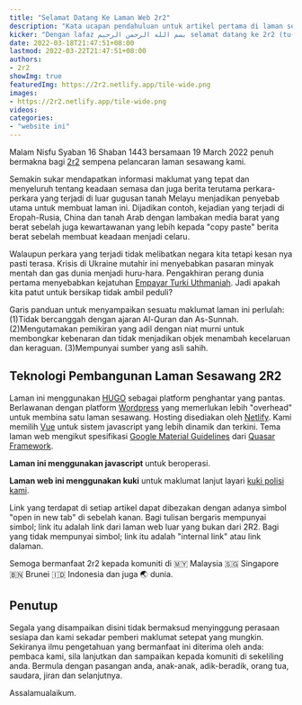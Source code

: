 ```yaml
---
title: "Selamat Datang Ke Laman Web 2r2"
description: "Kata ucapan pendahuluan untuk artikel pertama di laman sesawang 2r2"
kicker: "Dengan lafaz بسم الله الرحمن الرحيم selamat datang ke 2r2 (tu-r-tu)"
date: 2022-03-18T21:47:51+08:00
lastmod: 2022-03-22T21:47:51+08:00
authors:
- 2r2
showImg: true
featuredImg: https://2r2.netlify.app/tile-wide.png
images:
- https://2r2.netlify.app/tile-wide.png
videos:
categories:
- "website ini"
---
```


Malam Nisfu Syaban 16 Shaban 1443 bersamaan 19 March 2022 penuh bermakna bagi [2r2](/) sempena pelancaran laman sesawang kami.

Semakin sukar mendapatkan informasi maklumat yang tepat dan menyeluruh tentang keadaan semasa dan juga berita terutama perkara-perkara yang terjadi di luar gugusan tanah Melayu menjadikan penyebab utama untuk membuat laman ini. Dijadikan contoh, kejadian yang terjadi di Eropah-Rusia, China dan tanah Arab dengan lambakan media barat yang berat sebelah juga kewartawanan yang lebih kepada "copy paste" berita berat sebelah membuat keadaan menjadi celaru.

Walaupun perkara yang terjadi tidak melibatkan negara kita tetapi kesan nya pasti terasa. Krisis di Ukraine mutahir ini menyebabkan pasaran minyak mentah dan gas dunia menjadi huru-hara. Pengakhiran perang dunia pertama menyebabkan kejatuhan [Empayar Turki Uthmaniah](https://ms.wikipedia.org/wiki/Empayar_Uthmaniyah). Jadi apakah kita patut untuk bersikap tidak ambil peduli?

Garis panduan untuk menyampaikan sesuatu maklumat laman ini perlulah: (1)Tidak bercanggah dengan ajaran Al-Quran dan As-Sunnah. (2)Mengutamakan pemikiran yang adil dengan niat murni untuk membongkar kebenaran dan tidak menjadikan objek menambah kecelaruan dan keraguan. (3)Mempunyai sumber yang asli sahih.

## Teknologi Pembangunan Laman Sesawang 2R2

Laman ini menggunakan [HUGO](https://gohugo.io/) sebagai platform penghantar yang pantas. Berlawanan dengan platform [Wordpress](https://wordpress.com/) yang memerlukan lebih "overhead" untuk membina satu laman sesawang. Hosting disediakan oleh [Netlify](https://www.netlify.com/). Kami memilih [Vue](https://vuejs.org/) untuk sistem javascript yang lebih dinamik dan terkini. Tema laman web mengikut spesifikasi [Google Material Guidelines](https://material.io/) dari [Quasar Framework](https://quasar.dev/). 

**Laman ini menggunakan javascript** untuk beroperasi.

**Laman web ini menggunakan kuki** untuk maklumat lanjut layari [kuki polisi kami](/cookie/).

Link yang terdapat di setiap artikel dapat dibezakan dengan adanya simbol "open in new tab" di sebelah kanan. Bagi tulisan bergaris mempunyai simbol; link itu adalah link dari laman web luar yang bukan dari 2R2. Bagi yang tidak mempunyai simbol; link itu adalah "internal link" atau link dalaman.

Semoga bermanfaat 2r2 kepada komuniti di 🇲🇾 Malaysia 🇸🇬 Singapore 🇧🇳 Brunei 🇮🇩 Indonesia dan juga 🌏 dunia. 

## Penutup

Segala yang disampaikan disini tidak bermaksud menyinggung perasaan sesiapa dan kami sekadar pemberi maklumat setepat yang mungkin. Sekiranya ilmu pengetahuan yang bermanfaat ini diterima oleh anda: pembaca kami, sila lanjutkan dan sampaikan kepada komuniti di sekeliling anda. Bermula dengan pasangan anda, anak-anak, adik-beradik, orang tua, saudara, jiran dan selanjutnya.

Assalamualaikum.